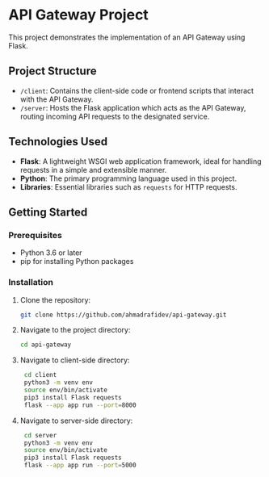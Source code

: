 # API Gateway Project

This project demonstrates the implementation of an API Gateway using Flask. 

## Project Structure

- `/client`: Contains the client-side code or frontend scripts that interact with the API Gateway.
- `/server`: Hosts the Flask application which acts as the API Gateway, routing incoming API requests to the designated service.

## Technologies Used

- **Flask**: A lightweight WSGI web application framework, ideal for handling requests in a simple and extensible manner.
- **Python**: The primary programming language used in this project.
- **Libraries**: Essential libraries such as `requests` for HTTP requests.

## Getting Started

### Prerequisites

- Python 3.6 or later
- pip for installing Python packages

### Installation

1. Clone the repository:
   ```bash
   git clone https://github.com/ahmadrafidev/api-gateway.git
   
2. Navigate to the project directory:
    ```bash
    cd api-gateway

3. Navigate to client-side directory:
   ```bash
    cd client
    python3 -m venv env
    source env/bin/activate 
    pip3 install Flask requests
    flask --app app run --port=8000

4. Navigate to server-side directory:
   ```bash
    cd server
    python3 -m venv env
    source env/bin/activate 
    pip3 install Flask requests
    flask --app app run --port=5000